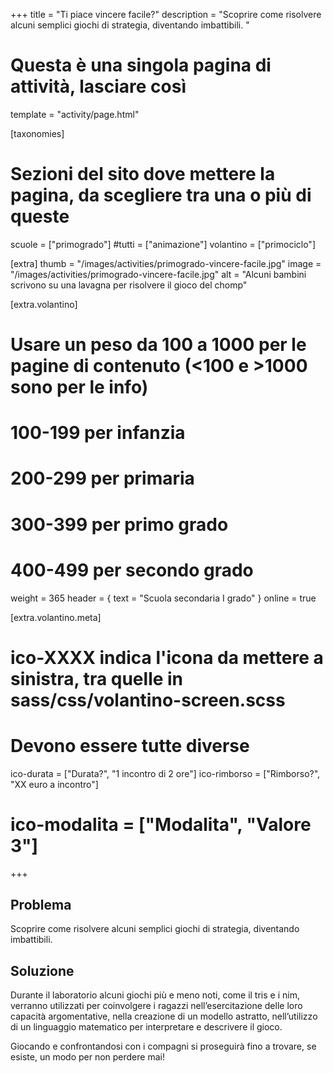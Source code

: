 +++
title = "Ti piace vincere facile?"
description = "Scoprire come risolvere alcuni semplici giochi di strategia, diventando imbattibili.  "

# Questa è una singola pagina di attività, lasciare così
template = "activity/page.html"

[taxonomies]
# Sezioni del sito dove mettere la pagina, da scegliere tra una o più di queste
scuole = ["primogrado"]
#tutti = ["animazione"]
volantino = ["primociclo"]

[extra]
thumb = "/images/activities/primogrado-vincere-facile.jpg"
image = "/images/activities/primogrado-vincere-facile.jpg"
alt = "Alcuni bambini scrivono su una lavagna per risolvere il gioco del chomp"

[extra.volantino]
# Usare un peso da 100 a 1000 per le pagine di contenuto (<100 e >1000 sono per le info)
# 100-199 per infanzia
# 200-299 per primaria
# 300-399 per primo grado
# 400-499 per secondo grado
weight = 365
header = { text = "Scuola secondaria I grado" }
online = true

[extra.volantino.meta]
# ico-XXXX indica l'icona da mettere a sinistra, tra quelle in sass/css/volantino-screen.scss
# Devono essere tutte diverse 
ico-durata = ["Durata?", "1 incontro di 2 ore"]
ico-rimborso = ["Rimborso?", "XX euro a incontro"]
# ico-modalita = ["Modalita", "Valore 3"]
+++

<h2 class="ico ico-primogrado-problema">Problema</h2>

Scoprire come risolvere alcuni semplici giochi di strategia, diventando imbattibili.  

<h2 class="ico ico-primogrado-soluzione">Soluzione</h2>

Durante il laboratorio alcuni giochi più e meno noti, come il tris e i nim, verranno utilizzati per coinvolgere i ragazzi nell’esercitazione delle loro capacità argomentative, nella creazione di un modello astratto, nell’utilizzo di un linguaggio matematico per interpretare e descrivere il gioco. 

Giocando e confrontandosi con i compagni si proseguirà fino a trovare, se esiste, un modo per non perdere mai! 
